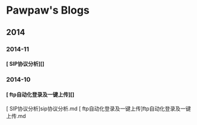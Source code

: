 # Pawpaw's Blogs
## 2014
### 2014-11
#### [ SIP协议分析][]
### 2014-10
#### [ ftp自动化登录及一键上传][]
[ SIP协议分析]sip协议分析.md
[ ftp自动化登录及一键上传]ftp自动化登录及一键上传.md

